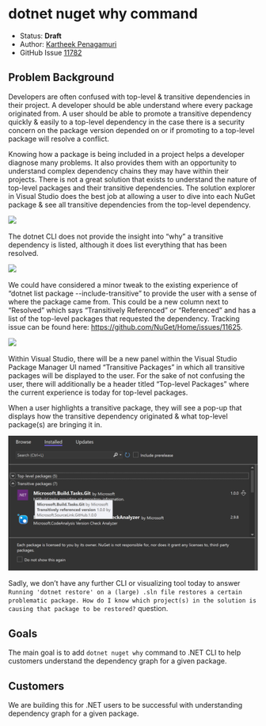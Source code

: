 # dotnet nuget why command

- Status: **Draft**
- Author: [Kartheek Penagamuri](https://github.com/kartheekp-ms)
- GitHub Issue [11782](https://github.com/NuGet/Home/issues/11782)

## Problem Background

Developers are often confused with top-level & transitive dependencies in their project. A developer should be able understand where every package originated from. A user should be able to promote a transitive dependency quickly & easily to a top-level dependency in the case there is a security concern on the package version depended on or if promoting to a top-level package will resolve a conflict.

Knowing how a package is being included in a project helps a developer diagnose many problems. It also provides them with an opportunity to understand complex dependency chains they may have within their projects. There is not a great solution that exists to understand the nature of top-level packages and their transitive dependencies. The solution explorer in Visual Studio does the best job at allowing a user to dive into each NuGet package & see all transitive dependencies from the top-level dependency.

![](../../meta/resources/TransitiveDependencies/SolutionView.png)

The dotnet CLI does not provide the insight into “why” a transitive dependency is listed, although it does list everything that has been resolved.

![](../../meta/resources/TransitiveDependencies/DotNetCLI.png)

We could have considered a minor tweak to the existing experience of “dotnet list package --include-transitive” to provide the user with a sense of where the package came from. This could be a new column next to “Resolved” which says “Transitively Referenced” or “Referenced” and has a list of the top-level packages that requested the dependency. Tracking issue can be found here: https://github.com/NuGet/Home/issues/11625.

![](../../meta/resources/TransitiveDependencies/TransitiveDotNetCLI.png)

Within Visual Studio, there will be a new panel within the Visual Studio Package Manager UI named “Transitive Packages” in which all transitive packages will be displayed to the user. For the sake of not confusing the user, there will additionally be a header titled “Top-level Packages” where the current experience is today for top-level packages.

When a user highlights a transitive package, they will see a pop-up that displays how the transitive dependency originated & what top-level package(s) are bringing it in.

![](../../meta/resources/TransitiveDependencies/TransitiveVSPMUI.png)

Sadly, we don’t have any further CLI or visualizing tool today to answer `Running 'dotnet restore' on a (large) .sln file restores a certain problematic package. How do I know which project(s) in the solution is causing that package to be restored?` question.

## Goals
The main goal is to add `dotnet nuget why` command to .NET CLI to help customers understand the dependency graph for a given package.

## Customers
We are building this for .NET users to be successful with understanding dependency graph for a given package.
